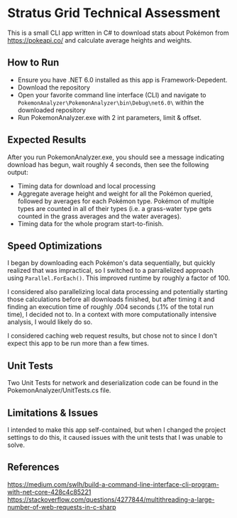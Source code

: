 # Stratus Grid Technical Assessment
This is a small CLI app written in C# to download stats about Pokémon from https://pokeapi.co/ and calculate average heights and weights.

## How to Run
- Ensure you have .NET 6.0 installed as this app is Framework-Depedent.
- Download the repository
- Open your favorite command line interface (CLI) and navigate to `PokemonAnalyzer\PokemonAnalyzer\bin\Debug\net6.0\` within the downloaded repository
- Run PokemonAnalyzer.exe with 2 int parameters, limit & offset.

## Expected Results
After you run PokemonAnalyzer.exe, you should see a message indicating download has begun, wait roughly 4 seconds, then see the following output:
- Timing data for download and local processing
- Aggregate average height and weight for all the Pokémon queried, followed by averages for each Pokémon type. Pokémon of multiple types are counted in all of their types (i.e. a grass-water type gets counted in the grass averages and the water averages).
- Timing data for the whole program start-to-finish.


## Speed Optimizations
I began by downloading each Pokémon's data sequentially, but quickly realized that was impractical, so I switched to a parrallelized approach using `Parallel.ForEach()`. This improved runtime by roughly a factor of 100. 

I considered also parallelizing local data processing and potentially starting those calculations before all downloads finished, but after timing it and finding an execution time of roughly .004 seconds (.1% of the total run time), I decided not to. In a context with more computationally intensive analysis, I would likely do so.

I considered caching web request results, but chose not to since I don't expect this app to be run more than a few times.

## Unit Tests
Two Unit Tests for network and deserialization code can be found in the PokemonAnalyzer/UnitTests.cs file.

## Limitations & Issues
I intended to make this app self-contained, but when I changed the project settings to do this, it caused issues with the unit tests that I was unable to solve.

## References
https://medium.com/swlh/build-a-command-line-interface-cli-program-with-net-core-428c4c85221
https://stackoverflow.com/questions/4277844/multithreading-a-large-number-of-web-requests-in-c-sharp
